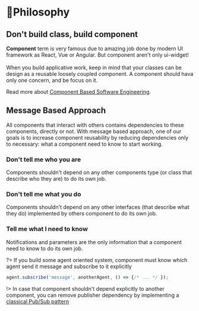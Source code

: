 # 🧙‍️Philosophy

## Don't build class, build component

**Component** term is very famous due to amazing job done by modern UI framework as React, Vue or Angular. But component aren't only ui-widget! 
<br/>
<br/>
When you build applicative work, keep in mind that your classes can be design as a reusable loosely coupled component. A component should hava only one concern, and be focus on it.

Read more about [Component Based Software Engineering](https://en.wikipedia.org/wiki/Component-based_software_engineering).

## Message Based Approach

All components that interact with others contains dependencies to these components, directly or not. 
With message based approach, one of our goals is to increase component reusability by reducing dependencies only to necessary: what a component need to know to start working.


### Don't tell me who you are

Components shouldn't depend on any other components type (or class that describe who they are) to do its own job.

### Don't tell me what you do

Components shouldn't depend on any other interfaces (that describe what they do) implemented by others component to do its own job.

### Tell me what I need to know

Notifications and parameters are the only information that a component need to know to do its own job. 

?> If you build some agent oriented system, component must know which agent send it message and subscribe to it explicitly


```js 
agent.subscribe('message', anotherAgent, () => {/* ... */ });
```

!> In case that component shouldn't depend explicitly to another component, you can remove publisher dependency by implementing  a [classical Pub/Sub pattern](cookbook/pub-sub.md)